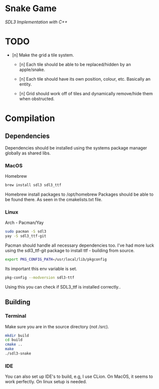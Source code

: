 # Snake Game
*SDL3 Implementation with C++*

# TODO
- [n] Make the grid a tile system.

    - [n] Each tile should be able to be replaced/hidden by an apple/snake.

    - [n] Each tile should have its own position, colour, etc. Basically an entity. 

    - [n] Grid should work off of tiles and dynamically remove/hide them when obstructed.

# Compilation
## Dependencies
Dependencies should be installed using the systems package manager globally as shared libs.

### MacOS
Homebrew
```bash
brew install sdl3 sdl3_ttf
```
Homebrew install packages to /opt/homebrew
Packages should be able to be found there. As seen in the cmakelists.txt file.


### Linux
Arch - Pacman/Yay
```bash
sudo pacman -S sdl3
yay -S sdl3_ttf-git
```
Pacman should handle all necessary dependencies too.
I've had more luck using the sdl3_ttf-git package to install ttf - building from source.

```bash
export PKG_CONFIG_PATH=/usr/local/lib/pkgconfig
```
Its important this env variable is set.

```bash
pkg-config --modversion sdl3-ttf
```
Using this you can check if SDL3_ttf is installed correctly..

## Building

### Terminal
Make sure you are in the source directory (not /src).
```bash
mkdir build
cd build
cmake ..
make
./sdl3-snake
```

### IDE
You can also set up IDE's to build, e.g, I use CLion. 
On MacOS, it seems to work perfectly. On linux setup is needed.
